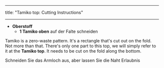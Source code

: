 - - -
title: "Tamiko top: Cutting Instructions"
- - -

- **Oberstoff**
  - **1 Tamiko oben** auf der Falte schneiden

Tamiko is a zero-waste pattern. It's a rectangle that's cut out on the fold. Not more than that. There's only one part to this top, we will simply refer to it at the **Tamiko top**. It needs to be cut on the fold along the bottom.

<Note>

Schneiden Sie das Armloch aus, aber lassen Sie die Naht Erlaubnis

</Note>
